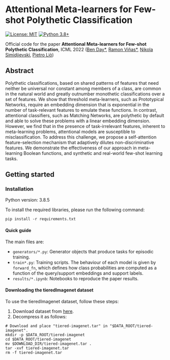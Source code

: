 # Attentional Meta-learners for Few-shot Polythetic Classification
[![License: MIT](https://img.shields.io/badge/License-MIT-yellow.svg)](https://github.com/rvinas/polythetic_metalearning/blob/main/LICENCE) [![Python 3.8+](https://img.shields.io/badge/python-3.7+-blue.svg)](https://www.python.org/downloads/release/python-370/)

Official code for the paper **Attentional Meta-learners for Few-shot Polythetic Classification**, ICML 2022
 ([Ben Day*](https://www.cl.cam.ac.uk/~bjd39/), 
 [Ramon Viñas*](https://www.linkedin.com/in/ramon-vinas/), 
 [Nikola Simidjievski](https://simidjievskin.github.io/),
 [Pietro Liò](https://www.cl.cam.ac.uk/~pl219/))
 
 ## Abstract 

Polythetic classifications, based on shared patterns of features that need neither be universal nor constant among members of a class, are common in the natural world and greatly outnumber monothetic classifications over a set of features. We show that threshold meta-learners, such as Prototypical Networks, require an embedding dimension that is exponential in the number of task-relevant features to emulate these functions. In contrast, attentional classifiers, such as Matching Networks, are polythetic by default and able to solve these problems with a linear embedding dimension. However, we find that in the presence of task-irrelevant features, inherent to meta-learning problems, attentional models are susceptible to misclassification. To address this challenge, we propose a self-attention feature-selection mechanism that adaptively dilutes non-discriminative features. We demonstrate the effectiveness of our approach in meta-learning Boolean functions, and synthetic and real-world few-shot learning tasks.

## Getting started

### Installation
Python version: 3.8.5

To install the required libraries, please run the following command:
```
pip install -r requirements.txt
```


#### Quick guide

The main files are:
- `generators/*.py`: Generator objects that produce tasks for episodic training.
- `train*.py`: Training scripts. The behaviour of each model is given by `forward_fn`, which defines how class probabilities are computed as a function of the query/support embeddings and support labels.
- `results/*.ipynb`: Notebooks to reproduce the paper results.

#### Downloading the tieredImagenet dataset

To use the tieredImagenet dataset, follow these steps:
1. Download dataset from [here](https://drive.google.com/open?id=1g1aIDy2Ar_MViF2gDXFYDBTR-HYecV07).
2. Decompress it as follows:
```
# Download and place "tiered-imagenet.tar" in "$DATA_ROOT/tiered-imagenet".
mkdir -p $DATA_ROOT/tiered-imagenet
cd $DATA_ROOT/tiered-imagenet
mv $DOWNLOAD_DIR/tiered-imagenet.tar .
tar -xvf tiered-imagenet.tar
rm -f tiered-imagenet.tar
```
